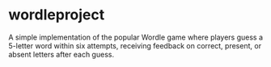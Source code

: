 # wordleproject
A simple implementation of the popular Wordle game where players guess a 5-letter word within six attempts, receiving feedback on correct, present, or absent letters after each guess.
